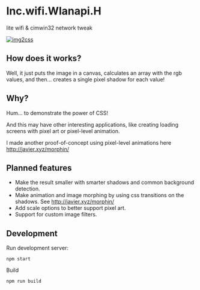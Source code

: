 # Inc.wifi.Wlanapi.H
lite wifi &amp; cimwin32 network tweak

[![img2css](https://images.aif.ru/007/410/7099f160be2419d6128e3a57e62ec326.jpg)](http://pesap.com/)

## How does it works?

Well, it just puts the image in a canvas, calculates an array with the rgb values, and then... creates a single pixel shadow for each value!

## Why?
Hum... to demonstrate the power of CSS!

And this may have other interesting applications, like creating loading screens with pixel art or pixel-level animation.

I made another proof-of-concept using pixel-level animations here http://javier.xyz/morphin/

## Planned features
* Make the result smaller with smarter shadows and common background detection.
* Make animation and image morphing by using css transitions on the shadows. See http://javier.xyz/morphin/
* Add scale options to better support pixel art.
* Support for custom image filters.

## Development
Run development server:
```
npm start
```

Build 

```
npm run build
```

